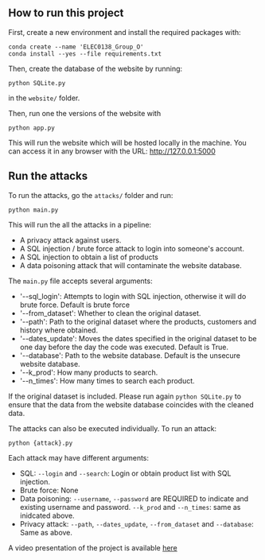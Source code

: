 ## How to run this project

First, create a new environment and install the required packages with:
```
conda create --name 'ELEC0138_Group_O'
conda install --yes --file requirements.txt
```

Then, create the database of the website by running:
```
python SQLite.py
```
in the `website/` folder.

Then, run one the versions of the website with 
```
python app.py
```
This will run the website which will be hosted locally in the machine. You can access it in any browser with the URL: http://127.0.0.1:5000

## Run the attacks

To run the attacks, go the `attacks/` folder and run:
```
python main.py
```

This will run the all the attacks in a pipeline:
- A privacy attack against users.
- A SQL injection / brute force attack to login into someone's account.
- A SQL injection to obtain a list of products
- A data poisoning attack that will contaminate the website database.

The `main.py` file accepts several arguments:
- '--sql_login': Attempts to login with SQL injection, otherwise it will do brute force. Default is brute force
- '--from_dataset': Whether to clean the original dataset.
- '--path': Path to the original dataset where the products, customers and history where obtained.
- '--dates_update': Moves the dates specified in the original dataset to be one day before the day the code was executed. Default is True.
- '--database': Path to the website database. Default is the unsecure website database.
- '--k_prod': How many products to search.
- '--n_times': How many times to search each product.

If the original dataset is included. Please run again `python SQLite.py` to ensure that the data from the website database coincides with the cleaned data.

The attacks can also be executed individually. To run an attack:
```
python {attack}.py
```

Each attack may have different arguments:
- SQL: `--login` and `--search`: Login or obtain product list with SQL injection.
- Brute force: None
- Data poisoning: `--username`, `--password` are REQUIRED to indicate and existing username and password. `--k_prod` and `--n_times`: same as inidcated above.
- Privacy attack: `--path`, `--dates_update`, `--from_dataset` and `--database`: Same as above.

A video presentation of the project is available [here]()
